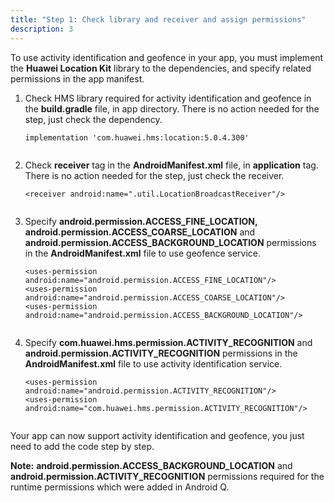 ```yaml
---
title: "Step 1: Check library and receiver and assign permissions"
description: 3
---
```


To use activity identification and geofence in your app, you must implement the **Huawei Location Kit** library to the dependencies, and specify related permissions in the app manifest.

1. Check HMS library required for activity identification and geofence in the **build.gradle** file, in app directory. There is no action needed for the step, just check the dependency.

   <pre><div id="copy-button2" class="copy-btn" title="Copy" onclick="copyCode(this.id)"></div><code>implementation 'com.huawei.hms:location:5.0.4.300'
   <span class="pln">
   </span></code></pre>

2. Check **receiver** tag in the **AndroidManifest.xml** file, in **application** tag. There is no action needed for the step, just check the receiver.

   <pre><div id="copy-button3" class="copy-btn" title="Copy" onclick="copyCode(this.id)"></div><code><span class="tag">&lt;receiver</span><span class="pln"> </span><span class="atn">android:name</span><span class="pun">=</span><span class="atv">".util.LocationBroadcastReceiver"</span><span class="tag">/&gt;</span>
   <span class="pln">
   </span></code></pre>

3. Specify **android.permission.ACCESS_FINE_LOCATION,** **android.permission.ACCESS_COARSE_LOCATION** and **android.permission.ACCESS_BACKGROUND_LOCATION** permissions in the **AndroidManifest.xml** file to use geofence service.

   <pre><div id="copy-button4" class="copy-btn" title="Copy" onclick="copyCode(this.id)"></div><code><span class="tag">&lt;uses-permission</span><span class="pln"> </span><span class="atn">android:name</span><span class="pun">=</span><span class="atv">"android.permission.ACCESS_FINE_LOCATION"</span><span class="tag">/&gt;</span><span class="pln"></span>
   <span class="tag">&lt;uses-permission</span><span class="pln"> </span><span class="atn">android:name</span><span class="pun">=</span><span class="atv">"android.permission.ACCESS_COARSE_LOCATION"</span><span class="tag">/&gt;</span><span class="pln">
   </span><span class="tag">&lt;uses-permission</span><span class="pln"> </span><span class="atn">android:name</span><span class="pun">=</span><span class="atv">"android.permission.ACCESS_BACKGROUND_LOCATION"</span><span class="tag">/&gt;</span>
   <span class="pln">
   </span></code></pre>

4. Specify **com.huawei.hms.permission.ACTIVITY_RECOGNITION** and **android.permission.ACTIVITY_RECOGNITION** permissions in the **AndroidManifest.xml** file to use activity identification service.

   <pre><div id="copy-button5" class="copy-btn" title="Copy" onclick="copyCode(this.id)"></div><code><span class="tag">&lt;uses-permission</span><span class="pln"> </span><span class="atn">android:name</span><span class="pun">=</span><span class="atv">"android.permission.ACTIVITY_RECOGNITION"</span><span class="tag">/&gt;</span><span class="pln"></span>
   <span class="tag">&lt;uses-permission</span><span class="pln"> </span><span class="atn">android:name</span><span class="pun">=</span><span class="atv">"com.huawei.hms.permission.ACTIVITY_RECOGNITION"</span><span class="tag">/&gt;</span>
   <span class="pln">
   </span></code></pre>

Your app can now support activity identification and geofence, you just need to add the code step by step.

<aside class="special">
	<p><strong>Note:</strong> <strong>android.permission.ACCESS_BACKGROUND_LOCATION</strong> and <strong>android.permission.ACTIVITY_RECOGNITION</strong> permissions required for the runtime permissions which were added in Android Q.</p>
</aside>